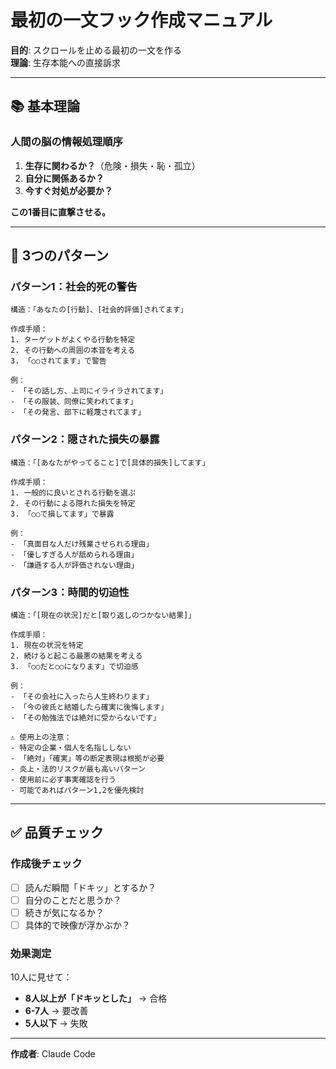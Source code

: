 # 最初の一文フック作成マニュアル

**目的**: スクロールを止める最初の一文を作る  
**理論**: 生存本能への直接訴求

---

## 📚 基本理論

### **人間の脳の情報処理順序**
1. **生存に関わるか？**（危険・損失・恥・孤立）
2. **自分に関係あるか？**
3. **今すぐ対処が必要か？**

**この1番目に直撃させる。**

---

## 🎯 3つのパターン

### **パターン1：社会的死の警告**
```
構造：「あなたの[行動]、[社会的評価]されてます」

作成手順：
1. ターゲットがよくやる行動を特定
2. その行動への周囲の本音を考える
3. 「○○されてます」で警告

例：
- 「その話し方、上司にイライラされてます」
- 「その服装、同僚に笑われてます」
- 「その発言、部下に軽蔑されてます」
```

### **パターン2：隠された損失の暴露**
```
構造：「[あなたがやってること]で[具体的損失]してます」

作成手順：
1. 一般的に良いとされる行動を選ぶ
2. その行動による隠れた損失を特定
3. 「○○で損してます」で暴露

例：
- 「真面目な人だけ残業させられる理由」
- 「優しすぎる人が舐められる理由」
- 「謙遜する人が評価されない理由」
```

### **パターン3：時間的切迫性**
```
構造：「[現在の状況]だと[取り返しのつかない結果]」

作成手順：
1. 現在の状況を特定
2. 続けると起こる最悪の結果を考える
3. 「○○だと○○になります」で切迫感

例：
- 「その会社に入ったら人生終わります」
- 「今の彼氏と結婚したら確実に後悔します」
- 「その勉強法では絶対に受からないです」

⚠️ 使用上の注意：
- 特定の企業・個人を名指ししない
- 「絶対」「確実」等の断定表現は根拠が必要
- 炎上・法的リスクが最も高いパターン
- 使用前に必ず事実確認を行う
- 可能であればパターン1,2を優先検討
```

---

## ✅ 品質チェック

### **作成後チェック**
- [ ] 読んだ瞬間「ドキッ」とするか？
- [ ] 自分のことだと思うか？
- [ ] 続きが気になるか？
- [ ] 具体的で映像が浮かぶか？

### **効果測定**
10人に見せて：
- **8人以上が「ドキッとした」** → 合格
- **6-7人** → 要改善  
- **5人以下** → 失敗

---

**作成者**: Claude Code